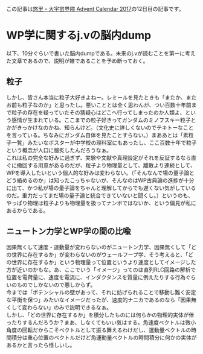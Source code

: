 この記事は[悠里・大宇宙界隈 Advent Calendar 2017](https://adventar.org/calendars/2226)の12日目の記事です。

# WP学に関するj.vの脳内dump

以下、10分ぐらいで書いた脳内dumpである。未来のj.vが読むことを第一に考えた文章であるので、説明が雑であることを予め断っておく。

## 粒子 
しかし、皆さん本当に粒子大好きよねー。レミールを見たときも「またか、またお前も粒子なのか」と思ったし。悪いこととは全く思わんが、つい百数十年前まで粒子の存在を疑っていたその猜疑心はどこへ行ってしまったのか人類よ、という感情が生まれている。ここまでの粒子好きってガンダムのミノフスキー粒子とかがきっかけなのかね、知らんけど。（文化史に詳しくないのでテキトーなことを言っている。ちなみにガンダム自体を見たことすらない。）まああとは「素粒子一覧」みたいなポスターが中学校の理科室にもあったし、ここ百数十年で粒子という概念が人口に膾炙したんだろうなぁ。  
これは私の完全な好みに過ぎず、実験や文献や真理設定がそれを反証するなら直ぐに撤回する用意があるのだが、粒子より物理量として、離散より連続として、WPを導入したいという個人的な好みは変わらない。（「そんなんで場の量子論とどう絡めるのか」は知ったこっちゃないが、そんなのはWP古典論の進捗が十分に出て、かつ私が場の量子論をちゃんと理解してからでも遅くない気がしているのだ。重力だってまだ場の量子論と統合できていないと聞くし。）というのも、やっぱり物理は粒子よりも物理量を扱ってナンボではないか、という偏見が私にあるからである。

## ニュートン力学とWP学の間の比喩
因果無くして速度・運動量が変わらないのがニュートン力学、因果無くして「どの世界に存在するか」が変わらないのがウェールフープ学、そう考えると、「どの世界に存在するか」という物理量って位置というより速度としてイメージした方が近いのかもな。あ、ここでいう「イメージ」ってのは直列RLC回路の解析で位置を電荷量に、速度を電流に、インダクタンスを質量に例えたりする行為ぐらいのものでしかないので悪しからず。  
今までは「ポテンシャルの壁があって、それに妨げられることで移動し難く安定な平衡を保つ」みたいなイメージだったが、速度的ナニカであるのなら「因果無くして変わらない」のみで説明できるなぁ。  
しかし、「どの世界に存在するか」を積分したものには何らかの物理的実体が伴ったりするんだろうか？まあ、しなくてもいい気はする。角速度ベクトルは微小角度の回転だからこそベクトルとして振る舞えるわけだし、運動量ベクトルの時間積分は重心位置のベクトルだけど角運動量ベクトルの時間積分に何かの実体があるかと言ったら怪しいし。
